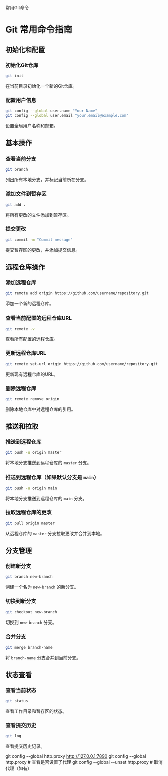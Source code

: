 常用Git命令
# Git 常用命令指南

## 初始化和配置

### 初始化Git仓库
```bash
git init
```
在当前目录初始化一个新的Git仓库。

### 配置用户信息
```bash
git config --global user.name "Your Name"
git config --global user.email "your.email@example.com"
```
设置全局用户名称和邮箱。

## 基本操作

### 查看当前分支
```bash
git branch
```
列出所有本地分支，并标记当前所在分支。

### 添加文件到暂存区
```bash
git add .
```
将所有更改的文件添加到暂存区。

### 提交更改
```bash
git commit -m "Commit message"
```
提交暂存区的更改，并添加提交信息。

## 远程仓库操作

### 添加远程仓库
```bash
git remote add origin https://github.com/username/repository.git
```
添加一个新的远程仓库。

### 查看当前配置的远程仓库URL
```bash
git remote -v
```
查看所有配置的远程仓库。

### 更新远程仓库URL
```bash
git remote set-url origin https://github.com/username/repository.git
```
更新现有远程仓库的URL。

### 删除远程仓库
```bash
git remote remove origin
```
删除本地仓库中对远程仓库的引用。

## 推送和拉取

### 推送到远程仓库
```bash
git push -u origin master
```
将本地分支推送到远程仓库的 `master` 分支。

### 推送到远程仓库（如果默认分支是 `main`）
```bash
git push -u origin main
```
将本地分支推送到远程仓库的 `main` 分支。

### 拉取远程仓库的更改
```bash
git pull origin master
```
从远程仓库的 `master` 分支拉取更改并合并到本地。

## 分支管理

### 创建新分支
```bash
git branch new-branch
```
创建一个名为 `new-branch` 的新分支。

### 切换到新分支
```bash
git checkout new-branch
```
切换到 `new-branch` 分支。

### 合并分支
```bash
git merge branch-name
```
将 `branch-name` 分支合并到当前分支。

## 状态查看

### 查看当前状态
```bash
git status
```
查看工作目录和暂存区的状态。

### 查看提交历史
```bash
git log
```
查看提交历史记录。

git config --global http.proxy http://127.0.0.1:7890
git config --global http.proxy  # 查看是否设置了代理
git config --global --unset http.proxy  # 取消代理（如有）